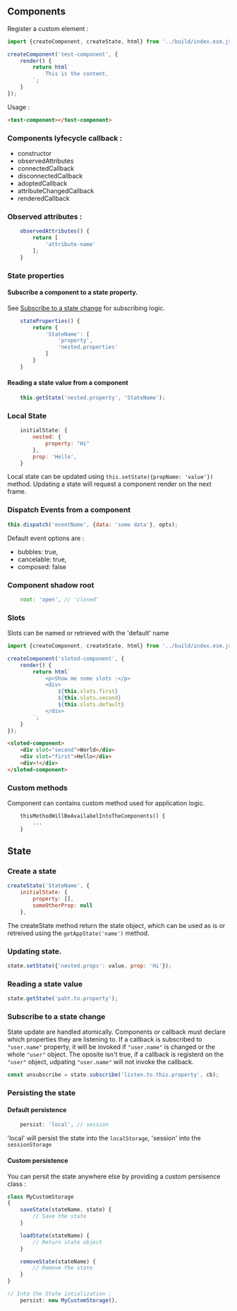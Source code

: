## Components

Register a custom element :

```javascript
import {createComponent, createState, html} from '../build/index.esm.js';

createComponent('test-component', {
    render() {
        return html`
            This is the content.
        `;
    }
});
```
Usage :

```html
<test-component></test-component>
```

### Components lyfecycle callback :

 * constructor
 * observedAttributes
 * connectedCallback
 * disconnectedCallback
 * adoptedCallback
 * attributeChangedCallback
 * renderedCallback


### Observed attributes :

```javascript
    observedAttributes() {
        return [
            'attribute-name'
        ];
    }
```

### State properties

#### Subscribe a component to a state property.

See [Subscribe to a state change](#subscribe-to-a-state-change) for subscribing logic.

```javascript
    stateProperties() {
        return {
            'StateName': [
                'property',
                'nested.properties'
            ]
        }
    }
```

#### Reading a state value from a component

```javascript
    this.getState('nested.property', 'StateName');
```

### Local State

```javascript
    initialState: {
        nested: {
            property: "Hi"
        },
        prop: 'Hello',
    }
```

Local state can be updated using `this.setState({propName: 'value'})` method. Updating a state will request a component render on the next frame.


### Dispatch Events from a component
```javascript
this.dispatch('eventName', {data: 'some data'}, opts);
```

Default event options are :
 * bubbles: true,
 * cancelable: true,
 * composed: false

### Component shadow root

```javascript
    root: 'open', // 'closed'
```

### Slots

Slots can be named or retrieved with the 'default' name

```javascript
import {createComponent, createState, html} from '../build/index.esm.js';

createComponent('sloted-component', {
    render() {
        return html`
            <p>Show me some slots :</p>
            <div>
                ${this.slots.first}
                ${this.slots.second}
                ${this.slots.default}
            </div>
        `;
    }
});
```

```html
<sloted-component>
    <div slot="second">World</div>
    <div slot="first">Hello</div>
    <div>!</div>
</sloted-component>
```

### Custom methods

Component can contains custom method used for application logic.

```html
    thisMethodWillBeAvailabelIntoTheComponents() {
        ...
    }
```

## State

### Create a state

```javascript
createState('StateName', {
    initialState: {
        property: [],
        someOtherProp: null
    },
```

The createState method return the state object, which can be used as is or retreived using the `getAppState('name')` method.

### Updating state.

```javascript
state.setState({'nested.props': value, prop: 'Hi'});
```

### Reading a state value

```javascript
state.getState('paht.to.property');
```

### Subscribe to a state change

State update are handled atomically. Components or callback must declare which properties they are listening to. If a callback is subscribed to `"user.name"` property, it will be invoked if `"user.name"` is changed or the whole `"user"` object. The oposite isn't true, if a callback is registerd on the `"user"` object, udpating `"user.name"` will not invoke the callback.

```javascript
const unsubscribe = state.subscribe('listen.to.this.property', cb);
```

### Persisting the state

#### Default persistence

```javascript
    persist: 'local', // session
```

'local' will persist the state into the `localStorage`, 'session' into the `sessionStorage`

#### Custom persistence

You can persit the state anywhere else by providing a custom persisence class :


```javascript
class MyCustomStorage
{
    saveState(stateName, state) {
        // Save the state
    }

    loadState(stateName) {
        // Return state object
    }

    removeState(stateName) {
        // Remove the state
    }
}

// Into the State intialization :
    persist: new MyCustomStorage(),
```
